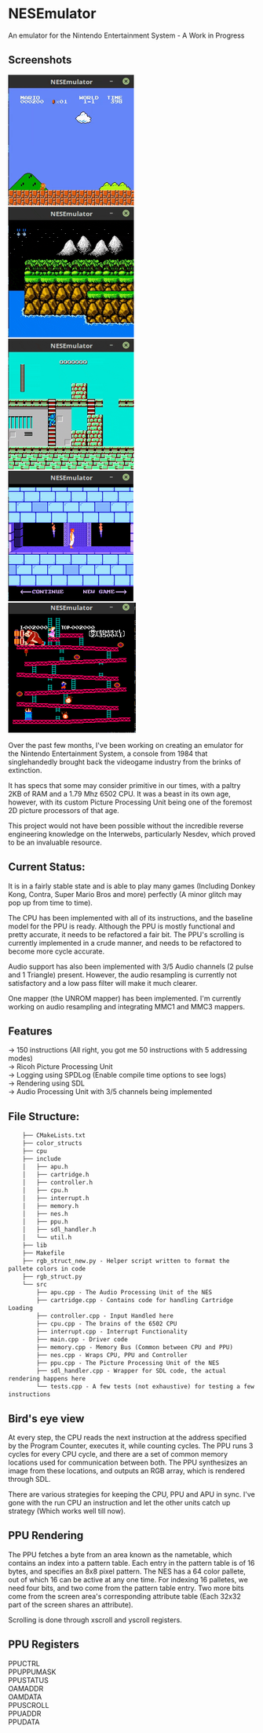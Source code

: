 # NESEmulator
An emulator for the Nintendo Entertainment System - A Work in Progress


## Screenshots

![](Screenshots/nes_smb.gif)  ![](Screenshots/contra.gif)
![](Screenshots/megaman.gif)
![](Screenshots/nes_pop.png)
![](Screenshots/Screenshot%202020-03-08%2000:20:44.png)


Over the past few months, I've been working on creating an emulator for the Nintendo Entertainment System, a console from 1984
that singlehandedly brought back the videogame industry from the brinks of extinction.

It has specs that some may consider primitive in our times, with a paltry 2KB of RAM and a 1.79 Mhz 6502 CPU. It was a beast in its own age, however,
with its custom Picture Processing Unit being one of the foremost 2D picture processors of that age.

This project would not have been possible without the incredible reverse engineering knowledge on the Interwebs, particularly Nesdev, which proved to be an invaluable resource. 

## Current Status:

It is in a fairly stable state and is able to play many games (Including Donkey Kong, Contra, Super Mario Bros and more) perfectly (A minor glitch may pop up from time to time). 

The CPU has been
implemented with all of its instructions, and the baseline model for the PPU is ready. Although the PPU is mostly functional and pretty accurate, it needs to be refactored a fair bit. The PPU's scrolling is currently implemented in a crude manner, and needs to be refactored to become more cycle accurate.

Audio support has also been implemented with 3/5 Audio channels (2 pulse and 1 Triangle) present. However, the audio resampling is currently not satisfactory and a low pass filter will make it much clearer. 

One mapper (the UNROM mapper) has been implemented. I'm currently working on audio resampling and integrating MMC1 and MMC3 mappers. 



## Features

-> 150 instructions (All right, you got me 50 instructions with 5 addressing modes)  
-> Ricoh Picture Processing Unit  
-> Logging using SPDLog (Enable compile time options to see logs)  
-> Rendering using SDL  
-> Audio Processing Unit with 3/5 channels being implemented
## File Structure:


        ├── CMakeLists.txt
        ├── color_structs
        ├── cpu
        ├── include
        │   ├── apu.h
        │   ├── cartridge.h
        │   ├── controller.h
        │   ├── cpu.h
        │   ├── interrupt.h
        │   ├── memory.h
        │   ├── nes.h
        │   ├── ppu.h
        │   ├── sdl_handler.h
        │   └── util.h
        ├── lib
        ├── Makefile
        ├── rgb_struct_new.py - Helper script written to format the pallete colors in code
        ├── rgb_struct.py 
        └── src
            ├── apu.cpp - The Audio Processing Unit of the NES
            ├── cartridge.cpp - Contains code for handling Cartridge Loading
            ├── controller.cpp - Input Handled here
            ├── cpu.cpp - The brains of the 6502 CPU
            ├── interrupt.cpp - Interrupt Functionality
            ├── main.cpp - Driver code
            ├── memory.cpp - Memory Bus (Common between CPU and PPU)
            ├── nes.cpp - Wraps CPU, PPU and Controller
            ├── ppu.cpp - The Picture Processing Unit of the NES
            ├── sdl_handler.cpp - Wrapper for SDL code, the actual rendering happens here
            └── tests.cpp - A few tests (not exhaustive) for testing a few instructions

## Bird's eye view

At every step, the CPU reads the next instruction at the address specified by the Program Counter, executes it, while counting cycles.
The PPU runs 3 cycles for every CPU cycle, and there are a set of common memory locations used for communication between both. The PPU synthesizes an
image from these locations, and outputs an RGB array, which is rendered through SDL.

There are various strategies for keeping the CPU, PPU and APU in sync. I've gone with the run CPU an instruction and let the other units catch up strategy (Which works well till now).

## PPU Rendering

The PPU fetches a byte from an area known as the nametable, which contains an index into a pattern table. Each entry in the pattern table is of 16 bytes, and specifies an 8x8 pixel pattern.
The NES has a 64 color pallete, out of which 16 can be active at any one time. For indexing 16 palletes, we need four bits, and two come from the pattern table entry. Two more bits come from the screen area's corresponding
attribute table (Each 32x32 part of the screen shares an attribute).

Scrolling is done through xscroll and yscroll registers.


## PPU Registers
PPUCTRL  
PPUPPUMASK   
PPUSTATUS  
OAMADDR  
OAMDATA  
PPUSCROLL  
PPUADDR  
PPUDATA  

